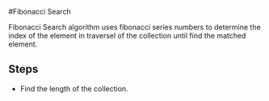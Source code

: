 #Fibonacci Search

Fibonacci Search algorithm uses fibonacci series numbers to determine the index of the element in traversel of the collection until find the matched element.

## Steps 

* Find the length of the collection. 
